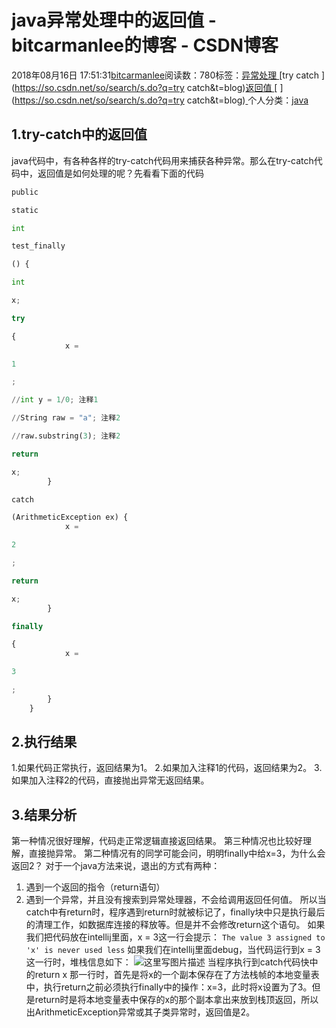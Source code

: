 
# java异常处理中的返回值 - bitcarmanlee的博客 - CSDN博客


2018年08月16日 17:51:31[bitcarmanlee](https://me.csdn.net/bitcarmanlee)阅读数：780标签：[异常处理																](https://so.csdn.net/so/search/s.do?q=异常处理&t=blog)[try catch																](https://so.csdn.net/so/search/s.do?q=try catch&t=blog)[返回值																](https://so.csdn.net/so/search/s.do?q=返回值&t=blog)[
							](https://so.csdn.net/so/search/s.do?q=try catch&t=blog)[
																					](https://so.csdn.net/so/search/s.do?q=异常处理&t=blog)个人分类：[java																](https://blog.csdn.net/bitcarmanlee/article/category/6139246)
[
																								](https://so.csdn.net/so/search/s.do?q=异常处理&t=blog)



## 1.try-catch中的返回值
java代码中，有各种各样的try-catch代码用来捕获各种异常。那么在try-catch代码中，返回值是如何处理的呢？先看看下面的代码
```python
public
```
```python
static
```
```python
int
```
```python
test_finally
```
```python
() {
```
```python
int
```
```python
x;
```
```python
try
```
```python
{
            x =
```
```python
1
```
```python
;
```
```python
//int y = 1/0; 注释1
```
```python
//String raw = "a"; 注释2
```
```python
//raw.substring(3); 注释2
```
```python
return
```
```python
x;
        }
```
```python
catch
```
```python
(ArithmeticException ex) {
            x =
```
```python
2
```
```python
;
```
```python
return
```
```python
x;
        }
```
```python
finally
```
```python
{
            x =
```
```python
3
```
```python
;
        }
    }
```
## 2.执行结果
1.如果代码正常执行，返回结果为1。
2.如果加入注释1的代码，返回结果为2。
3.如果加入注释2的代码，直接抛出异常无返回结果。
## 3.结果分析
第一种情况很好理解，代码走正常逻辑直接返回结果。
第三种情况也比较好理解，直接抛异常。
第二种情况有的同学可能会问，明明finally中给x=3，为什么会返回2？
对于一个java方法来说，退出的方式有两种：
1. 遇到一个返回的指令（return语句）
2. 遇到一个异常，并且没有搜索到异常处理器，不会给调用返回任何值。
所以当catch中有return时，程序遇到return时就被标记了，finally块中只是执行最后的清理工作，如数据库连接的释放等。但是并不会修改return这个语句。
如果我们把代码放在intellij里面，x = 3这一行会提示：
`The value 3 assigned to 'x' is never used less`
如果我们在intellij里面debug，当代码运行到x = 3这一行时，堆栈信息如下：
![这里写图片描述](https://img-blog.csdn.net/20180816174805600?watermark/2/text/aHR0cHM6Ly9ibG9nLmNzZG4ubmV0L2JpdGNhcm1hbmxlZQ==/font/5a6L5L2T/fontsize/400/fill/I0JBQkFCMA==/dissolve/70)
当程序执行到catch代码快中的return x 那一行时，首先是将x的一个副本保存在了方法栈帧的本地变量表中，执行return之前必须执行finally中的操作：x=3，此时将x设置为了3。但是return时是将本地变量表中保存的x的那个副本拿出来放到栈顶返回，所以出ArithmeticException异常或其子类异常时，返回值是2。

